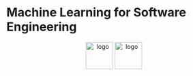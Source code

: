 # Machine Learning for Software Engineering

<p align="center">
  <img src="https://pbs.twimg.com/profile_images/545716709311520769/piLLa1iC_400x400.png" alt="logo" style="width: 64px;"/>
  <img src="https://upload.wikimedia.org/wikipedia/commons/6/67/OpenJPA_Logo.png" alt="logo" style="width: 64px;"/>
</p>
